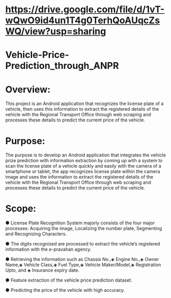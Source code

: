 # https://drive.google.com/file/d/1vT-wQwO9id4un1T4g0TerhQoAUqcZsWQ/view?usp=sharing

# Vehicle-Price-Prediction_through_ANPR
    


# Overview:
This project is an Android application that recognizes the license plate of a vehicle, then uses this information to extract the registered details of the vehicle with the Regional Transport Office through web scraping and processes these details to predict the current price of the vehicle.

# Purpose:
The purpose is to develop an Android application that integrates the vehicle prize prediction with information extraction by coming up with a system to scan the license plate of a vehicle quickly and easily with the camera of a smartphone or tablet, the app recognizes license plate within the camera image and uses the information to extract the registered details of the vehicle with the Regional Transport Office through web scraping and processes these details to predict the current price of the vehicle.

# Scope:
● License Plate Recognition System majorly consists of the four major processes: Acquiring
the image, Localizing the number plate, Segmenting and Recognizing Characters.

● The digits recognized are processed to extract the vehicle’s registered information with the e-pravahan agency.

● Retrieving the information such as Chassis No.,◈ Engine No.,◈ Owner Name,◈ Vehicle
Class,◈ Fuel Type,◈ Vehicle Maker/Model,◈ Registration Upto, and ◈ Insurance expiry date.

● Feature extraction of the vehicle price prediction dataset.

● Predicting the price of the vehicle with high accuracy.
